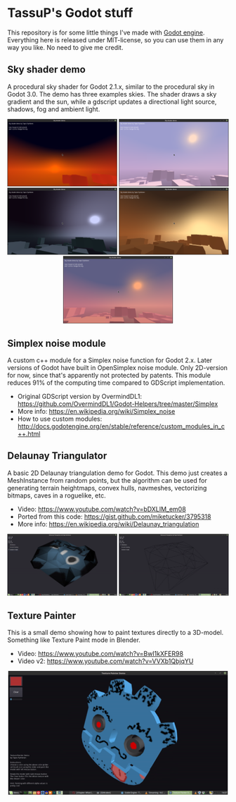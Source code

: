 # TassuP's Godot stuff

This repository is for some little things I've made with [Godot engine](https://godotengine.org). Everything here is released under MIT-license, so you can use them in any way you like. No need to give me credit.

## Sky shader demo
A procedural sky shader for Godot 2.1.x, similar to the procedural sky in Godot 3.0. The demo has three examples skies. The shader draws a sky gradient and the sun, while a gdscript updates a directional light source, shadows, fog and ambient light.

<p align="center">
<img src="/screenshots/skyshader_1.png" alt="Screenshot" width="250px"/>
<img src="/screenshots/skyshader_2.png" alt="Screenshot" width="250px"/>
<img src="/screenshots/skyshader_3.png" alt="Screenshot" width="250px"/>
<img src="/screenshots/skyshader_4.png" alt="Screenshot" width="250px"/>
<img src="/screenshots/skyshader_5.png" alt="Screenshot" width="250px"/>
</p>

## Simplex noise module
A custom c++ module for a Simplex noise function for Godot 2.x. Later versions of Godot have built in OpenSimplex noise module. Only 2D-version for now, since that's apparently not protected by patents. This module reduces 91% of the computing time compared to GDScript implementation.
* Original GDScript version by OvermindDL1: https://github.com/OvermindDL1/Godot-Helpers/tree/master/Simplex
* More info: https://en.wikipedia.org/wiki/Simplex_noise
* How to use custom modules: http://docs.godotengine.org/en/stable/reference/custom_modules_in_c++.html

## Delaunay Triangulator
A basic 2D Delaunay triangulation demo for Godot. This demo just creates a MeshInstance from random points, but the algorithm can be used for generating terrain heightmaps, convex hulls, navmeshes, vectorizing bitmaps, caves in a roguelike, etc.
* Video: https://www.youtube.com/watch?v=bDXLIM_em08
* Ported from this code: https://gist.github.com/miketucker/3795318
* More info: https://en.wikipedia.org/wiki/Delaunay_triangulation

<p align="center">
<img src="/screenshots/delaunay_01.png" alt="Screenshot" width="250px"/>
<img src="/screenshots/delaunay_02.png" alt="Screenshot" width="250px"/>
</p>

## Texture Painter
This is a small demo showing how to paint textures directly to a 3D-model. Something like Texture Paint mode in Blender.
* Video: https://www.youtube.com/watch?v=BwI1kXFER98
* Video v2: https://www.youtube.com/watch?v=VVXb1QbjqYU

<p align="center">
<img src="/screenshots/texturepainter_01.png" alt="Screenshot" width="500px"/>
</p>
